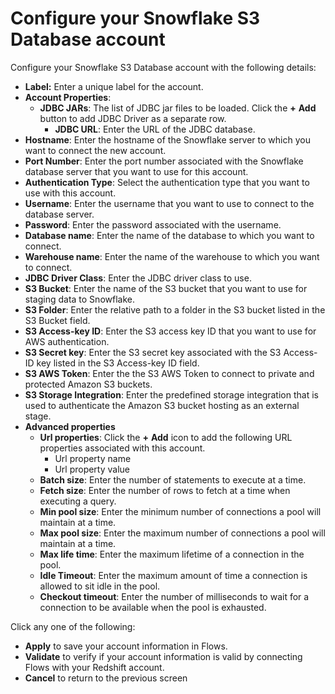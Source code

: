 # Configure your Snowflake S3 Database account



Configure your Snowflake S3 Database account with the following details:

* **Label:** Enter a unique label for the account.&#x20;
* **Account Properties**:
  * **JDBC JARs**: The list of JDBC jar files to be loaded. Click the **+** **Add** button to add JDBC Driver as a separate row.
    * **JDBC URL**: Enter the URL of the JDBC database.&#x20;
* **Hostname**: Enter the hostname of the Snowflake server to which you want to connect the new account.
* **Port Number**: Enter the port number associated with the Snowflake database server that you want to use for this account.
* **Authentication Type**: Select the authentication type that you want to use with this account.
* **Username**: Enter the username that you want to use to connect to the database server.
* **Password**: Enter the password associated with the username.
* **Database name**: Enter the name of the database to which you want to connect.
* **Warehouse name**: Enter the name of the warehouse to which you want to connect.
* **JDBC Driver Class**: Enter the JDBC driver class to use.
* **S3 Bucket**: Enter the name of the S3 bucket that you want to use for staging data to Snowflake.
* **S3 Folder**: Enter the relative path to a folder in the S3 bucket listed in the S3 Bucket field.
* **S3 Access-key ID**: Enter the S3 access key ID that you want to use for AWS authentication.
* **S3 Secret key**: Enter the S3 secret key associated with the S3 Access-ID key listed in the S3 Access-key ID field.
* **S3 AWS Token**: Enter the the S3 AWS Token to connect to private and protected Amazon S3 buckets.
* **S3 Storage Integration**: Enter the predefined storage integration that is used to authenticate the Amazon S3 bucket hosting as an external stage.
* **Advanced properties**
  * **Url properties**: Click the **+** **Add** icon to add the following URL properties associated with this account.
    * Url property name
    * Url property value
  * **Batch size**: Enter the number of statements to execute at a time.
  * **Fetch size**: Enter the number of rows to fetch at a time when executing a query.
  * **Min pool size**: Enter the minimum number of connections a pool will maintain at a time.
  * **Max pool size**: Enter the maximum number of connections a pool will maintain at a time.
  * **Max life time**: Enter the maximum lifetime of a connection in the pool.
  * **Idle Timeout**: Enter the maximum amount of time a connection is allowed to sit idle in the pool.
  * **Checkout timeout**: Enter the number of milliseconds to wait for a connection to be available when the pool is exhausted.

Click any one of the following:

* **Apply** to save your account information in Flows.
* **Validate** to verify if your account information is valid by connecting Flows with your Redshift account.
* **Cancel** to return to the previous screen
